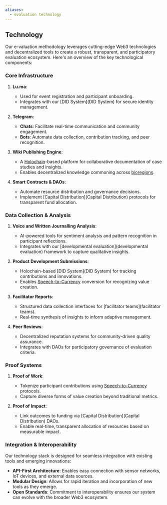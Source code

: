 ```yaml
---
aliases:
  - evaluation technology
---
```

## **Technology**

Our e-valuation methodology leverages cutting-edge Web3 technologies and decentralized tools to create a robust, transparent, and participatory evaluation ecosystem. Here's an overview of the key technological components:

### **Core Infrastructure**

1. **Lu.ma**: 
   - Used for event registration and participant onboarding.
   - Integrates with our [DID System](DID System) for secure identity management.

2. **Telegram**:
   - **Chats**: Facilitate real-time communication and community engagement.
   - **Bots**: Automate data collection, contribution tracking, and peer recognition.

3. **Wiki Publishing Engine**:
   - A [Holochain](Holochain)-based platform for collaborative documentation of case studies and insights.
   - Enables decentralized knowledge commoning across [bioregions](bioregions).

4. **Smart Contracts & DAOs**:
   - Automate resource distribution and governance decisions.
   - Implement [Capital Distribution](Capital Distribution) protocols for transparent fund allocation.

### **Data Collection & Analysis**

1. **Voice and Written Journalling Analysis**:
   - AI-powered tools for sentiment analysis and pattern recognition in participant reflections.
   - Integrates with our [developmental evaluation](developmental evaluation) framework to capture qualitative insights.

2. **Product Development Submissions**:
   - Holochain-based [DID System](DID System) for tracking contributions and innovations.
   - Enables [Speech-to-Currency](Speech-to-Currency) conversion for recognizing value creation.

3. **Facilitator Reports**:
   - Structured data collection interfaces for [facilitator teams](facilitator teams).
   - Real-time synthesis of insights to inform adaptive management.

4. **Peer Reviews**:
   - Decentralized reputation systems for community-driven quality assurance.
   - Integrates with DAOs for participatory governance of evaluation criteria.

### **Proof Systems**

1. **Proof of Work**:
   - Tokenize participant contributions using [Speech-to-Currency](Speech-to-Currency) protocols.
   - Capture diverse forms of value creation beyond traditional metrics.

2. **Proof of Impact**:
   - Link outcomes to funding via [Capital Distribution](Capital Distribution) DAOs.
   - Enable real-time, transparent allocation of resources based on measurable impact.

### **Integration & Interoperability**

Our technology stack is designed for seamless integration with existing tools and emerging innovations:

- **API-First Architecture**: Enables easy connection with sensor networks, IoT devices, and external data sources.
- **Modular Design**: Allows for rapid iteration and incorporation of new tools as they emerge.
- **Open Standards**: Commitment to interoperability ensures our system can evolve with the broader Web3 ecosystem.
